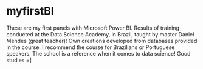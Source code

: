 # myfirstBI #

These are my first panels with Microsoft Power BI. Results of training conducted at the Data Science Academy, in Brazil,
taught by master Daniel Mendes (great teacher)! Own creations developed from databases provided in the course.
I recommend the course for Brazilians or Portuguese speakers.
The school is a reference when it comes to data science!
Good studies =]
